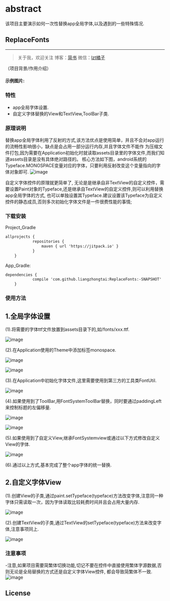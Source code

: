 # abstract
该项目主要演示如何一次性替换app全局字体,以及遇到的一些特殊情况.
## ReplaceFonts
---------------

> 关于我，欢迎关注
  博客：[简书](http://www.jianshu.com/users/8d01db870d4a/timeline) 微信：[lzt橘子](18520660170)

（项目背景/作用介绍）

#### 示例图片:

### 特性
- app全局字体设置.
- 自定义字体替换的View和TextView,ToolBar子类.

### 原理说明

替换app全局字体利用了反射的方式,该方法优点是使用简单，并且不会对app运行的流畅性影响很小，缺点是会占用一部分运行内存,并且字体文件不能作
为压缩文件打包,因为需要在Application初始化时就读取assets目录里的字体文件,而我们知道assets目录是没有具体绝对路径的。
核心方法如下图，android系统的Typeface.MONOSPACE变量对应的字体，只要利用反射改变这个变量指向的字体对象即可.
![image](https://github.com/liangzhongtai/ReplaceFonts/blob/master/resultPic/system_theory1.png)

自定义字体控件的原理就更简单了,
无论是是继承自非TextView的自定义控件，需要设置Paint对象的Typeface,还是继承自TextView的自定义控件,则可以利用替换app全局字体的方式,
也可以单独设置其Typeface.建议设置该Typeface为自定义控件的静态成员,否则多次初始化字体文件是一件很费性能的事情;
### 下载安装
Project_Gradle
``` xml
allprojects {
		    repositories {
			    maven { url 'https://jitpack.io' }
		    }
	}
```
App_Gradle:
``` xml
dependencies {
	        compile 'com.github.liangzhongtai:ReplaceFonts:-SNAPSHOT'
	}
```

### 使用方法

## 1.全局字体设置

(1).将需要的字体ttf文件放置到assets目录下的,如/fonts/xxx.ttf.


![image](https://github.com/liangzhongtai/ReplaceFonts/blob/master/resultPic/system_step1.png)

(2).在Application使用的Theme中添加标签<item name="android:typeface">monospace</item>.


![image](https://github.com/liangzhongtai/ReplaceFonts/blob/master/resultPic/system_step2.png)

![image](https://github.com/liangzhongtai/ReplaceFonts/blob/master/resultPic/system_step3.png)

(3).在Application中初始化字体文件,这里需要使用到第三方的工具类FontUtil.

![image](https://github.com/liangzhongtai/ReplaceFonts/blob/master/resultPic/system_step4.png)

(4).如果使用到了ToolBar,用FontSystemToolBar替换，同时要通过paddingLeft来控制标题的左偏移量.

![image](https://github.com/liangzhongtai/ReplaceFonts/blob/master/resultPic/system_step6.png)

![image](https://github.com/liangzhongtai/ReplaceFonts/blob/master/resultPic/system_step8.png)

(5).如果使用到了自定义View,继承FontSystemview或通过以下方式修改自定义View的字体.

![image](https://github.com/liangzhongtai/ReplaceFonts/blob/master/resultPic/system_step5.png)

(6).通过以上方式,基本完成了整个app字体的统一替换.

## 2.自定义字体View
(1).创建View的子类,通过paint.setTypeface(typeface)方法改变字体,注意同一种字体只需读取一次，因为字体读取比较耗费时间并且会占用大量内存.

![image](https://github.com/liangzhongtai/ReplaceFonts/blob/master/resultPic/free_step1.png)

(2).创建TextView的子类,通过TextView的setTypeface(typeface)方法来改变字体,注意事项同上.

![image](https://github.com/liangzhongtai/ReplaceFonts/blob/master/resultPic/free_step2.png)



### 注意事项

-注意,如果项目需要简繁体切换功能,切记不要在控件中直接使用繁体字源数据,否则无论是全局替换的方式还是自定义字体View控件,
	 都会导致简繁体不一致.
		![image](https://github.com/liangzhongtai/ReplaceFonts/blob/master/resultPic/system_step7.png)


## License

